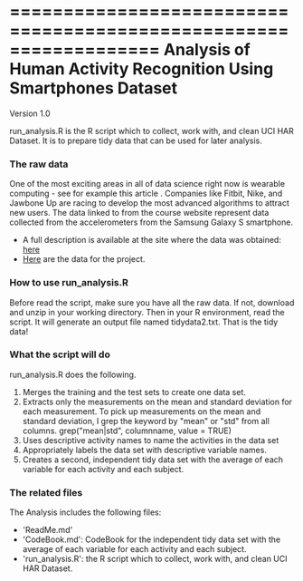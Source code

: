 ==================================================================
Analysis of Human Activity Recognition Using Smartphones Dataset
==================================================================
Version 1.0

run_analysis.R is the R script which to collect, work with, and clean UCI HAR Dataset. 
It is to prepare tidy data that can be used for later analysis. 


### The raw data

One of the most exciting areas in all of data science right now is wearable computing - see for example this article . Companies like Fitbit, Nike, and Jawbone Up are racing to develop the most advanced algorithms to attract new users. The data linked to from the course website represent data collected from the accelerometers from the Samsung Galaxy S smartphone. 
* A full description is available at the site where the data was obtained: [here](http://archive.ics.uci.edu/ml/datasets/Human+Activity+Recognition+Using+Smartphones)
* [Here](https://d396qusza40orc.cloudfront.net/getdata%2Fprojectfiles%2FUCI%20HAR%20Dataset.zip) are the data for the project.


### How to use run_analysis.R

Before read the script, make sure you have all the raw data. If not, download and unzip in your working directory. Then in your R environment, read the script. It will generate an output file named tidydata2.txt. That is the tidy data!


### What the script will do

run_analysis.R does the following. 
1. Merges the training and the test sets to create one data set.
2. Extracts only the measurements on the mean and standard deviation for each measurement. 
   To pick up measurements on the mean and standard deviation, I grep the keyword by "mean" or "std" from all columns.
   grep("mean|std", columnname, value = TRUE)
3. Uses descriptive activity names to name the activities in the data set
4. Appropriately labels the data set with descriptive variable names. 
5. Creates a second, independent tidy data set with the average of each variable for each activity and each subject. 


### The related files

The Analysis includes the following files:
- 'ReadMe.md'
- 'CodeBook.md': CodeBook for the independent tidy data set with the average of each variable for each activity and each subject. 
- 'run_analysis.R': the R script which to collect, work with, and clean UCI HAR Dataset. 

